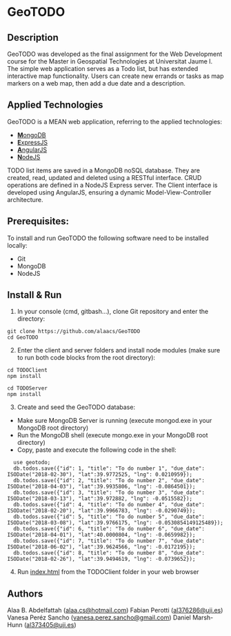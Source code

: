 # GeoTODO

## Description
GeoTODO was developed as the final assignment for the Web Development course for the Master in Geospatial Technologies at Universitat Jaume I. The simple web application serves as a Todo list, but has extended interactive map functionality. Users can create new errands or tasks as map markers on a web map, then add a due date and a description.

## Applied Technologies
GeoTODO is a MEAN web application, referring to the applied technologies:
* [**M**ongoDB](https://www.mongodb.com/)
* [**E**xpressJS](https://expressjs.com/)
* [**A**ngularJS](https://angularjs.org/)
* [**N**odeJS](https://nodejs.org/en/)

TODO list items are saved in a MongoDB noSQL database. They are created, read, updated and deleted using a RESTful interface. CRUD operations are defined in a NodeJS Express server. The Client interface is developed using AngularJS, ensuring a dynamic Model-View-Controller architecture.

## Prerequisites:
To install and run GeoTODO the following software need to be installed locally:
* Git
* MongoDB
* NodeJS

## Install & Run
1. In your console (cmd, gitbash...), clone Git repository and enter the directory:
  ```
  git clone https://github.com/alaacs/GeoTODO
  cd GeoTODO
  ```

2. Enter the client and server folders and install node modules (make sure to run both code blocks from the root directory):
  ```
  cd TODOClient
  npm install
  ```

  ```
  cd TODOServer
  npm install
  ```
3. Create and seed the GeoTODO database:
* Make sure MongoDB Server is running (execute mongod.exe in your MongoDB root directory)
* Run the MongoDB shell (execute mongo.exe in your MongoDB root directory)
* Copy, paste and execute the following code in the shell:
```
  use geotodo;
  db.todos.save({"id": 1, "title": "To do number 1", "due_date": ISODate("2018-02-30"), "lat":39.9772525, "lng": 0.0210959});
  db.todos.save({"id": 2, "title": "To do number 2", "due_date": ISODate("2018-04-03"), "lat":39.9935806, "lng": -0.0864501});
  db.todos.save({"id": 3, "title": "To do number 3", "due_date": ISODate("2018-03-13"), "lat":39.972882, "lng": -0.0515582});
  db.todos.save({"id": 4, "title": "To do number 4", "due_date": ISODate("2018-02-20"), "lat":39.9966783, "lng": -0.0290749});
  db.todos.save({"id": 5, "title": "To do number 5", "due_date": ISODate("2018-03-08"), "lat":39.9766175, "lng": -0.0530854149125489});
  db.todos.save({"id": 6, "title": "To do number 6", "due_date": ISODate("2018-04-01"), "lat":40.0000804, "lng": -0.0659982});
  db.todos.save({"id": 7, "title": "To do number 7", "due_date": ISODate("2018-06-02"), "lat":39.9624566, "lng": -0.0172195});
  db.todos.save({"id": 8, "title": "To do number 8", "due_date": ISODate("2018-02-26"), "lat":39.9494619, "lng": -0.0739652});
  ```

4. Run [index.html](https://github.com/alaacs/GeoTODO/blob/master/TODOClient/html/index.html) from the TODOClient folder in your web browser

## Authors
Alaa B. Abdelfattah ([alaa.cs@hotmail.com](mailto:alaa.cs@hotmail.com))
Fabian Perotti ([al376286@uji.es](mailto:al376286@uji.es))
Vanesa Peréz Sancho ([vanesa.perez.sancho@gmail.com](mailto:vanesa.perez.sancho@gmail.com))
Daniel Marsh-Hunn ([al373405@uji.es](mailto:al373405@uji.es))
